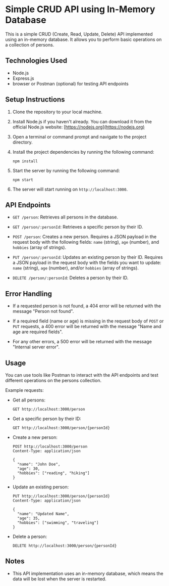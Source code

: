 # Simple CRUD API using In-Memory Database

This is a simple CRUD (Create, Read, Update, Delete) API implemented using an in-memory database. It allows you to perform basic operations on a collection of persons.

## Technologies Used

- Node.js
- Express.js
- browser or Postman (optional) for testing API endpoints

## Setup Instructions

1. Clone the repository to your local machine.

2. Install Node.js if you haven't already. You can download it from the official Node.js website: [https://nodejs.org](https://nodejs.org)

3. Open a terminal or command prompt and navigate to the project directory.

4. Install the project dependencies by running the following command:
   ```
   npm install
   ```

5. Start the server by running the following command:
   ```
   npm start
   ```

6. The server will start running on `http://localhost:3000`.

## API Endpoints

- `GET /person`: Retrieves all persons in the database.

- `GET /person/:personId`: Retrieves a specific person by their ID.

- `POST /person`: Creates a new person. Requires a JSON payload in the request body with the following fields: `name` (string), `age` (number), and `hobbies` (array of strings).

- `PUT /person/:personId`: Updates an existing person by their ID. Requires a JSON payload in the request body with the fields you want to update: `name` (string), `age` (number), and/or `hobbies` (array of strings).

- `DELETE /person/:personId`: Deletes a person by their ID.

## Error Handling

- If a requested person is not found, a 404 error will be returned with the message "Person not found".

- If a required field (name or age) is missing in the request body of `POST` or `PUT` requests, a 400 error will be returned with the message "Name and age are required fields".

- For any other errors, a 500 error will be returned with the message "Internal server error".

## Usage

You can use tools like Postman to interact with the API endpoints and test different operations on the persons collection.

Example requests:

- Get all persons:
  ```
  GET http://localhost:3000/person
  ```

- Get a specific person by their ID:
  ```
  GET http://localhost:3000/person/{personId}
  ```

- Create a new person:
  ```
  POST http://localhost:3000/person
  Content-Type: application/json

  {
    "name": "John Doe",
    "age": 30,
    "hobbies": ["reading", "hiking"]
  }
  ```

- Update an existing person:
  ```
  PUT http://localhost:3000/person/{personId}
  Content-Type: application/json

  {
    "name": "Updated Name",
    "age": 35,
    "hobbies": ["swimming", "traveling"]
  }
  ```

- Delete a person:
  ```
  DELETE http://localhost:3000/person/{personId}
  ```

## Notes

- This API implementation uses an in-memory database, which means the data will be lost when the server is restarted.

